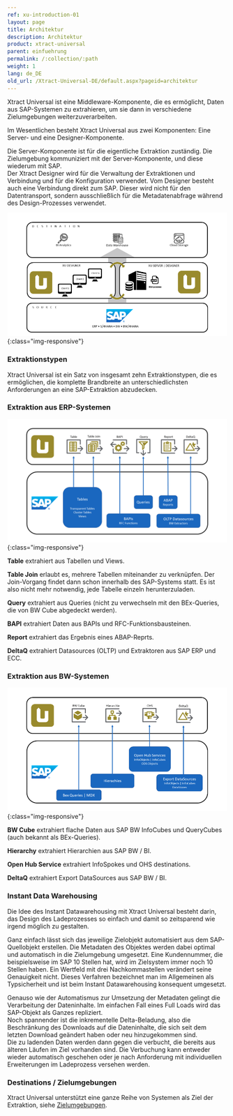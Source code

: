 ```yaml
---
ref: xu-introduction-01
layout: page
title: Architektur
description: Architektur
product: xtract-universal
parent: einfuehrung
permalink: /:collection/:path
weight: 1
lang: de_DE
old_url: /Xtract-Universal-DE/default.aspx?pageid=architektur
---
```


Xtract Universal ist eine Middleware-Komponente, die es ermöglicht, Daten aus SAP-Systemen zu extrahieren, um sie dann in verschiedene Zielumgebungen weiterzuverarbeiten.

Im Wesentlichen besteht Xtract Universal aus zwei Komponenten: Eine Server- und eine Designer-Komponente.

Die Server-Komponente ist für die eigentliche Extraktion zuständig. Die Zielumgebung kommuniziert mit der Server-Komponente, und diese wiederum mit SAP. <br>
Der Xtract Designer wird für die Verwaltung der Extraktionen und Verbindung und für die Konfiguration verwendet. Vom Designer besteht auch eine Verbindung direkt zum SAP. Dieser wird nicht für den Datentransport, sondern ausschließlich für die Metadatenabfrage während des Design-Prozesses verwendet. 

![xu-arch-01](/img/content/xu/xu_architecture.png){:class="img-responsive"}

### Extraktionstypen 

Xtract Universal ist ein Satz von insgesamt zehn Extraktionstypen, die es ermöglichen, die komplette Brandbreite an unterschiedlichsten Anforderungen an eine SAP-Extraktion abzudecken.

### Extraktion aus ERP-Systemen

![xu-arch-03](/img/content/xu/erp_extraction_xu.png){:class="img-responsive"}


**Table** extrahiert aus Tabellen und Views.

**Table Join** erlaubt es, mehrere Tabellen miteinander zu verknüpfen. 
Der Join-Vorgang findet dann schon innerhalb des SAP-Systems statt. Es ist also nicht mehr notwendig, jede Tabelle einzeln herunterzuladen.

**Query** extrahiert aus Queries (nicht zu verwechseln mit den BEx-Queries, die von BW Cube abgedeckt werden).

**BAPI** extrahiert Daten aus BAPIs und RFC-Funktionsbausteinen.

**Report** extrahiert das Ergebnis eines ABAP-Reprts.

**DeltaQ** extrahiert Datasources (OLTP) und Extraktoren aus SAP ERP und ECC.

### Extraktion aus BW-Systemen

![xu-arch-04](/img/content/xu/bw_extractions.png){:class="img-responsive"}

**BW Cube** extrahiert flache Daten aus SAP BW InfoCubes und QueryCubes (auch bekannt als BEx-Queries).

**Hierarchy** extrahiert Hierarchien aus SAP BW / BI.

**Open Hub Service** extrahiert InfoSpokes und OHS destinations.

**DeltaQ** extrahiert Export DataSources aus SAP BW / BI.

### Instant Data Warehousing

Die Idee des Instant Datawarehousing mit Xtract Universal besteht darin, das Design des Ladeprozesses so einfach und damit so zeitsparend wie irgend möglich zu gestalten.

Ganz einfach lässt sich das jeweilige Zielobjekt automatisiert aus dem SAP-Quellobjekt erstellen. Die Metadaten des Objektes werden dabei optimal und automatisch in die Zielumgebung umgesetzt. Eine Kundennummer, die beispielsweise im SAP 10 Stellen hat, wird im Zielsystem immer noch 10 Stellen haben. Ein Wertfeld mit drei Nachkommastellen verändert seine Genauigkeit nicht. Dieses Verfahren bezeichnet man im Allgemeinen als Typsicherheit und ist beim Instant Datawarehousing konsequent umgesetzt.

Genauso wie der Automatismus zur Umsetzung der Metadaten gelingt die Verarbeitung der Dateninhalte. Im einfachen Fall eines Full Loads wird das SAP-Objekt als Ganzes repliziert.<br> 
Noch spannender ist die inkrementelle Delta-Beladung, also die Beschränkung des Downloads auf die Dateninhalte, die sich seit dem letzten Download geändert haben oder neu hinzugekommen sind. <br>
Die zu ladenden Daten werden dann gegen die verbucht, die bereits aus älteren Läufen im Ziel vorhanden sind. Die Verbuchung kann entweder wieder automatisch geschehen oder je nach Anforderung mit individuellen Erweiterungen im Ladeprozess versehen werden.

### Destinations / Zielumgebungen 

Xtract Universal unterstützt eine ganze Reihe von Systemen als Ziel der Extraktion, siehe [Zielumgebungen](../xu-zielumgebungen).

